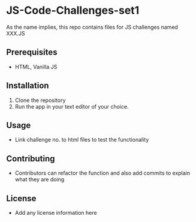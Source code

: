 # JS-Code-Challenges-set1 

As the name implies, this repo contains files for JS challenges named XXX.JS

## Prerequisites

- HTML, Vanilla JS

## Installation

1. Clone the repository
3. Run the app in your text editor of your choice.

## Usage

- Link challenge no. to html files to test the functionality

## Contributing

- Contributors can refactor the function and also add commits to explain what they are doing

## License

- Add any license information here
